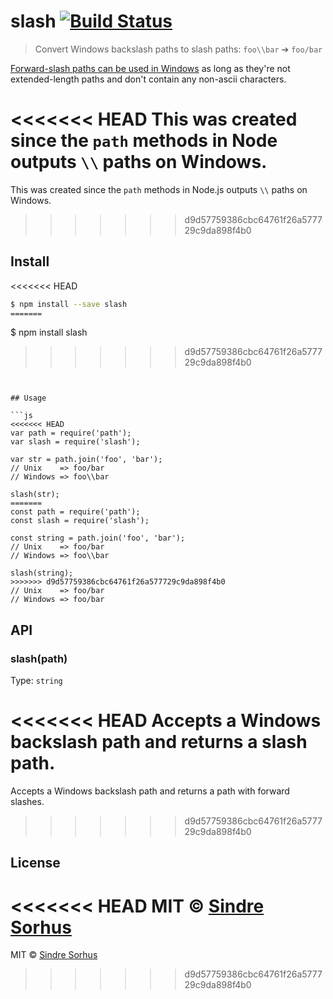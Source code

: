 # slash [![Build Status](https://travis-ci.org/sindresorhus/slash.svg?branch=master)](https://travis-ci.org/sindresorhus/slash)

> Convert Windows backslash paths to slash paths: `foo\\bar` ➔ `foo/bar`

[Forward-slash paths can be used in Windows](http://superuser.com/a/176395/6877) as long as they're not extended-length paths and don't contain any non-ascii characters.

<<<<<<< HEAD
This was created since the `path` methods in Node outputs `\\` paths on Windows.
=======
This was created since the `path` methods in Node.js outputs `\\` paths on Windows.
>>>>>>> d9d57759386cbc64761f26a577729c9da898f4b0


## Install

<<<<<<< HEAD
```sh
$ npm install --save slash
=======
```
$ npm install slash
>>>>>>> d9d57759386cbc64761f26a577729c9da898f4b0
```


## Usage

```js
<<<<<<< HEAD
var path = require('path');
var slash = require('slash');

var str = path.join('foo', 'bar');
// Unix    => foo/bar
// Windows => foo\\bar

slash(str);
=======
const path = require('path');
const slash = require('slash');

const string = path.join('foo', 'bar');
// Unix    => foo/bar
// Windows => foo\\bar

slash(string);
>>>>>>> d9d57759386cbc64761f26a577729c9da898f4b0
// Unix    => foo/bar
// Windows => foo/bar
```


## API

### slash(path)

Type: `string`

<<<<<<< HEAD
Accepts a Windows backslash path and returns a slash path.
=======
Accepts a Windows backslash path and returns a path with forward slashes.
>>>>>>> d9d57759386cbc64761f26a577729c9da898f4b0


## License

<<<<<<< HEAD
MIT © [Sindre Sorhus](http://sindresorhus.com)
=======
MIT © [Sindre Sorhus](https://sindresorhus.com)
>>>>>>> d9d57759386cbc64761f26a577729c9da898f4b0
